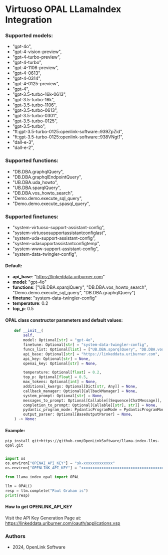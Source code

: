# Virtuoso OPAL LLamaIndex Integration

### Supported models:
-  "gpt-4o",
-  "gpt-4-vision-preview",
-  "gpt-4-turbo-preview",
-  "gpt-4-turbo",
-  "gpt-4-1106-preview",
-  "gpt-4-0613",
-  "gpt-4-0314",
-  "gpt-4-0125-preview",
-  "gpt-4",
-  "gpt-3.5-turbo-16k-0613",
-  "gpt-3.5-turbo-16k",
-  "gpt-3.5-turbo-1106",
-  "gpt-3.5-turbo-0613",
-  "gpt-3.5-turbo-0301",
-  "gpt-3.5-turbo-0125",
-  "gpt-3.5-turbo",
-  "ft:gpt-3.5-turbo-0125:openlink-software::939ZpZid",
-  "ft:gpt-3.5-turbo-0125:openlink-software::938VNgt1",
-  "dall-e-3",
-  "dall-e-2",

### Supported functions:
-  "DB.DBA.graphqlQuery",
-  "DB.DBA.graphqlEndpointQuery",
-  "UB.DBA.uda_howto",
-  "UB.DBA.sparqlQuery",
-  "DB.DBA.vos_howto_search",
-  "Demo.demo.execute_sql_query",
-  "Demo.demo.execute_spasql_query",

### Supported finetunes:
-  "system-virtuoso-support-assistant-config",
-  "system-virtuososupportassistantconfiglast",
-  "system-uda-support-assistant-config",
-  "system-udasupportassistantconfigtemp",
-  "system-www-support-assistant-config",
-  "system-data-twingler-config",

#### Default:
- **api_base**: "https://linkeddata.uriburner.com"
- **model**: "gpt-4o"
- **functions**: ["UB.DBA.sparqlQuery", "DB.DBA.vos_howto_search", "Demo.demo.execute_sql_query", "DB.DBA.graphqlQuery"]
-  **finetune**: "system-data-twingler-config"
-  **temperature**: 0.2
-  **top_p**: 0.5

#### OPAL class constructor parameters and default values:
```python
    def __init__(
        self,
        model: Optional[str] = "gpt-4o",
        finetune: Optional[str] = "system-data-twingler-config",
        funcs_list: Optional[list] = ["UB.DBA.sparqlQuery", "DB.DBA.vos_howto_search", "Demo.demo.execute_sql_query", "DB.DBA.graphqlQuery"],
        api_base: Optional[str] = "https://linkeddata.uriburner.com",
        api_key: Optional[str] = None,
        openai_key: Optional[str] = None,

        temperature: Optional[float] = 0.2,
        top_p: Optional[float] = 0.5,
        max_tokens: Optional[int] = None,
        additional_kwargs: Optional[Dict[str, Any]] = None,
        callback_manager: Optional[CallbackManager] = None,
        system_prompt: Optional[str] = None,
        messages_to_prompt: Optional[Callable[[Sequence[ChatMessage]], str]] = None,
        completion_to_prompt: Optional[Callable[[str], str]] = None,
        pydantic_program_mode: PydanticProgramMode = PydanticProgramMode.DEFAULT,
        output_parser: Optional[BaseOutputParser] = None,
    ) -> None:
```

#### Example:
  `pip install git+https://github.com/OpenLinkSoftware/llama-index-llms-opal.git`

```python

import os
os.environ["OPENAI_API_KEY"] = "sk-xxxxxxxxxxxxx"
os.environ["OPENLINK_API_KEY"] = "xxxxxxxxxxxxxxxxxxxxxxxxxxxxxxxxxxxxxxxxxxxxxx"

from llama_index_opal import OPAL

llm = OPAL()
resp = llm.complete("Paul Graham is")
print(resp)

```




#### How to get OPENLINK_API_KEY
Visit the API Key Generation Page at: https://linkeddata.uriburner.com/oauth/applications.vsp

### Authors
- 2024, OpenLink Software


